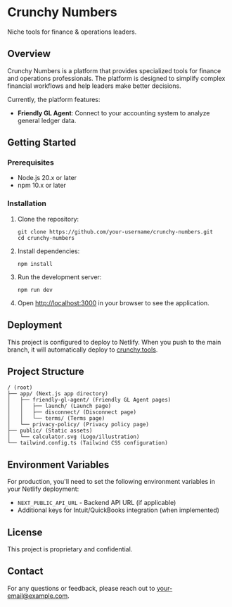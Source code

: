 # Crunchy Numbers

Niche tools for finance & operations leaders.

## Overview

Crunchy Numbers is a platform that provides specialized tools for finance and operations professionals. The platform is designed to simplify complex financial workflows and help leaders make better decisions.

Currently, the platform features:

- **Friendly GL Agent**: Connect to your accounting system to analyze general ledger data.

## Getting Started

### Prerequisites

- Node.js 20.x or later
- npm 10.x or later

### Installation

1. Clone the repository:
   ```
   git clone https://github.com/your-username/crunchy-numbers.git
   cd crunchy-numbers
   ```

2. Install dependencies:
   ```
   npm install
   ```

3. Run the development server:
   ```
   npm run dev
   ```

4. Open [http://localhost:3000](http://localhost:3000) in your browser to see the application.

## Deployment

This project is configured to deploy to Netlify. When you push to the main branch, it will automatically deploy to [crunchy.tools](https://crunchy.tools).

## Project Structure

```
/ (root)
├── app/ (Next.js app directory)
│   ├── friendly-gl-agent/ (Friendly GL Agent pages)
│   │   ├── launch/ (Launch page)
│   │   ├── disconnect/ (Disconnect page)
│   │   └── terms/ (Terms page)
│   └── privacy-policy/ (Privacy policy page)
├── public/ (Static assets)
│   └── calculator.svg (Logo/illustration)
└── tailwind.config.ts (Tailwind CSS configuration)
```

## Environment Variables

For production, you'll need to set the following environment variables in your Netlify deployment:

- `NEXT_PUBLIC_API_URL` - Backend API URL (if applicable)
- Additional keys for Intuit/QuickBooks integration (when implemented)

## License

This project is proprietary and confidential.

## Contact

For any questions or feedback, please reach out to [your-email@example.com](mailto:your-email@example.com).
